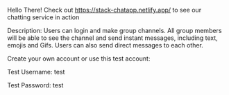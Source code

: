 Hello There!
Check out https://stack-chatapp.netlify.app/ to see our chatting service in action

Description: Users can login and make group channels. All group members will be able to see the channel and send instant messages, including text, emojis and Gifs. Users can also send direct messages to each other.

Create your own account or use this test account:

Test Username: test

Test Password: test
